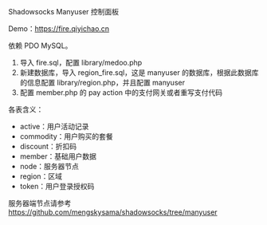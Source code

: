 Shadowsocks Manyuser 控制面板

Demo：https://fire.qiyichao.cn

依赖 PDO MySQL。

 1. 导入 fire.sql，配置 library/medoo.php
 2. 新建数据库，导入 region_fire.sql，这是 manyuser 的数据库，根据此数据库的信息配置 library/region.php，并且配置 manyuser
 3. 配置 member.php 的 pay action 中的支付网关或者重写支付代码

各表含义：

 - active：用户活动记录
 - commodity：用户购买的套餐
 - discount：折扣码
 - member：基础用户数据
 - node：服务器节点
 - region：区域
 - token：用户登录授权码

服务器端节点请参考
https://github.com/mengskysama/shadowsocks/tree/manyuser
